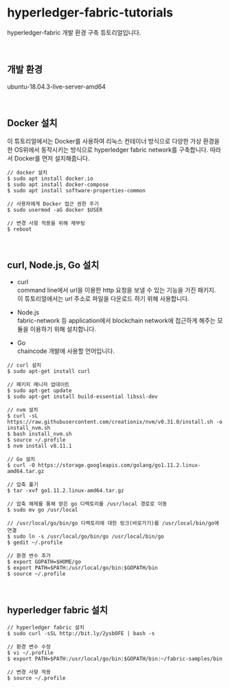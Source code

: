 # hyperledger-fabric-tutorials
hyperledger-fabric 개발 환경 구축 튜토리얼입니다.

<br>

## 개발 환경
ubuntu-18.04.3-live-server-amd64

<br>

## Docker 설치
이 튜토리얼에서는 Docker를 사용하여 리눅스 컨테이너 방식으로 다양한 가상 환경을 한 OS위에서 동작시키는 방식으로 hyperledger fabric network를 구축합니다. 따라서 Docker를 먼저 설치해줍니다.
```
// docker 설치
$ sudo apt install docker.io
$ sudo apt install docker-compose
$ sudo apt install software-properties-common

// 사용자에게 Docker 접근 권한 주기
$ sudo usermod -aG docker $USER

// 변경 사항 적용을 위해 재부팅
$ reboot
```

<br>

## curl, Node.js, Go 설치

- curl<br>
  command line에서 url을 이용한 http 요청을 보낼 수 있는 기능을 가진 패키지.<br>
  이 튜토리얼에서는 url 주소로 파일을 다운로드 하기 위해 사용합니다.<br>

- Node.js<br>
  fabric-network 등 application에서 blockchain network에 접근하게 해주는 모듈을 이용하기 위해 설치합니다.<br>
  
- Go<br>
  chaincode 개발에 사용할 언어입니다.<br>
  
```
// curl 설치
$ sudo apt-get install curl

// 패키지 매니저 업데이트
$ sudo apt-get update
$ sudo apt-get install build-essential libssl-dev

// nvm 설치
$ curl -sL https://raw.githubusercontent.com/creationix/nvm/v0.31.0/install.sh -o install_nvm.sh
$ bash install_nvm.sh
$ source ~/.profile
$ nvm install v8.11.1

// Go 설치
$ curl -O https://storage.googleapis.com/golang/go1.11.2.linux-amd64.tar.gz

// 압축 풀기
$ tar -xvf go1.11.2.linux-amd64.tar.gz

// 압축 해제를 통해 얻은 go 디렉토리를 /usr/local 경로로 이동
$ sudo mv go /usr/local

// /usr/local/go/bin/go 디렉토리에 대한 링크(바로가기)를 /usr/local/bin/go에 연결
$ sudo ln -s /usr/local/go/bin/go /usr/local/bin/go
$ gedit ~/.profile

// 환경 변수 추가
$ export GOPATH=$HOME/go
$ export PATH=$PATH:/usr/local/go/bin:$GOPATH/bin
$ source ~/.profile
```
<br>

## hyperledger fabric 설치

```
// hyperledger fabric 설치
$ sudo curl -sSL http://bit.ly/2ysbOFE | bash -s

// 환경 변수 수정
$ vi ~/.profile
$ export PATH=$PATH:/usr/local/go/bin:$GOPATH/bin:~/fabric-samples/bin

// 변경 사항 적용
$ source ~/.profile
```
